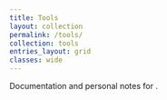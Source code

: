 ```yaml
---
title: Tools
layout: collection
permalink: /tools/
collection: tools
entries_layout: grid
classes: wide
---
```


Documentation and personal notes for .
